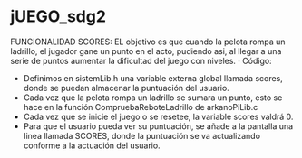 # jUEGO_sdg2
FUNCIONALIDAD SCORES:
EL objetivo es que cuando la pelota rompa un ladrillo, el jugador gane un punto en el acto, pudiendo asi, al llegar a una serie de puntos aumentar
la dificultad del juego con niveles.
· Código:
  - Definimos en sistemLib.h una variable externa global llamada scores, donde se puedan almacenar la puntuación del usuario.
  - Cada vez que la pelota rompa un ladrillo se sumara un punto, esto se hace en la función CompruebaReboteLadrillo de arkanoPiLib.c
  - Cada vez que se inicie el juego o se resetee, la variable scores valdrá 0.
  - Para que el usuario pueda ver su puntuación, se añade a la pantalla una linea llamada SCORES, donde la puntuación se va actualizando conforme
  a la actuación del usuario.
